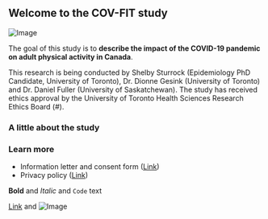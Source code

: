 ## Welcome to the COV-FIT study

![Image](src)

The goal of this study is to **describe the impact of the COVID-19 pandemic on adult physical activity in Canada**. 

This research is being conducted by Shelby Sturrock (Epidemiology PhD Candidate, University of Toronto), Dr. Dionne Gesink (University of Toronto) and Dr. Daniel Fuller (University of Saskatchewan). The study has received ethics approval by the University of Toronto Health Sciences Research Ethics Board (#).

### A little about the study


### Learn more

- Information letter and consent form ([Link](url))
- Privacy policy ([Link](url))

**Bold** and _Italic_ and `Code` text

[Link](url) and ![Image](src)


